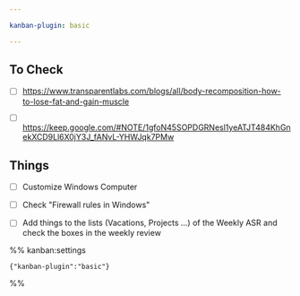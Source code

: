 ```yaml
---

kanban-plugin: basic

---
```


## To Check

- [ ] https://www.transparentlabs.com/blogs/all/body-recomposition-how-to-lose-fat-and-gain-muscle
- [ ] https://keep.google.com/#NOTE/1gfoN45SOPDGRNesl1yeATJT484KhGnekXCD9Ll6X0jY3J_fANvL-YHWJqk7PMw


## Things

- [ ] Customize Windows Computer
- [ ] Check "Firewall rules in Windows"
- [ ] Add things to the lists (Vacations, Projects ...) of the Weekly ASR and check the boxes in the weekly review




%% kanban:settings
```
{"kanban-plugin":"basic"}
```
%%